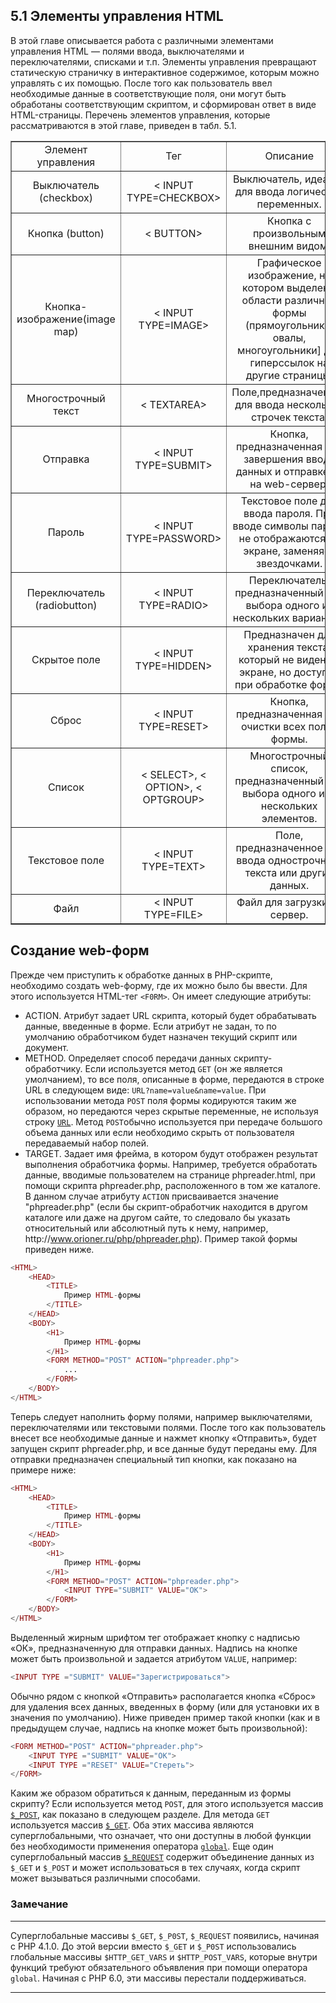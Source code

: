 ## 5.1 Элементы управления HTML
В этой главе описывается работа с различными элементами управления
HTML — полями ввода, выключателями и переключателями, списками и т.п.
Элементы управления превращают статическую страничку в интерактивное 
содержимое, которым можно управлять с их помощью. После того как 
пользователь ввел необходимые данные в соответствующие поля, они могут быть 
обработаны соответствующим скриптом, и сформирован ответ в виде HTML-страницы.
Перечень элементов управления, которые рассматриваются в этой главе, 
приведен в табл. 5.1.
<table border="1" width="100%" cellpadding="1">
      <tr>
        <td><center>Элемент управления</center></td>
        <td><center>Тег</center></td>
        <td><center>Описание</center></td>
      </tr>
      <tr>
        <td ><center>Выключатель (checkbox)</center></td>
        <td><center>< INPUT TYPE=CHECKBOX></center></td>
        <td width="200"><center>Выключатель, идеален для ввода логических переменных.</center></td>
      </tr>
      <tr>
        <td ><center>Кнопка (button)</center></td>
        <td><center>< BUTTON></center></td>
        <td><center>Кнопка с произвольным внешним видом.</center></td>
      </tr>
      <tr>
        <td ><center>Кнопка-изображение(image map)</center></td>
        <td><center>< INPUT TYPE=IMAGE></center></td>
        <td><center>Графическое изображение, на котором выделены области различной формы (прямоугольники, овалы, многоугольники] для гиперссылок
на другие страницы.</center></td>
      </tr>
      <tr>
        <td ><center>Многострочный текст</center></td>
        <td><center>< TEXTAREA></center></td>
        <td><center>Поле,предназначенное для ввода нескольких строчек текста.</center></td>
      </tr>
      <tr>
        <td ><center>Отправка</center></td>
        <td><center>< INPUT TYPE=SUBMIT></center></td>
        <td><center>Кнопка, предназначенная для завершения
ввода данных и отправке их на web-сервер.</center></td>
      </tr>
      <tr>
        <td ><center>Пароль</center></td>
        <td><center>< INPUT TYРE=PASSWORD></center></td>
        <td><center>Текстовое поле для ввода пароля. При вводе
символы пароля не отображаются на экране, заменяясь звездочками.</center></td>
      </tr>
      <tr>
        <td  width="140" ><center>Переключатель (radiobutton)</center></td>
        <td  width="140" ><center>< INPUT TYPE=RADIO></center></td>
        <td><center>Переключатель, предназначенный дпя выбоpa одного из нескольких вариантов.</center></td>
      </tr>
      <tr>
        <td ><center>Скрытое поле</center></td>
        <td><center>< INPUT TYPE=HIDDEN></center></td>
        <td><center>Предназначен для хранения текста, который
не виден на экране, но доступен при обработке формы</center></td>
      </tr>
      <tr>
        <td ><center>Сброс</center></td>
        <td><center>< INPUT TYPE=RESET></center></td>
        <td><center>Кнопка, предназначенная для очистки всех полей формы.</center></td>
      </tr>
      <tr>
        <td ><center>Список</center></td>
        <td><center>< SELECT>, < OPTION>, < OPTGROUP></center></td>
        <td><center>Многострочный список, предназначенный для
выбора одного или нескольких элементов.</center></td>
      </tr>
      <tr>
        <td ><center>Текстовое поле</center></td>
        <td><center>< INPUT TYPE=TEXT></center></td>
        <td><center>Поле, предназначенное для ввода однострочного текста или других данных.</center></td>
      </tr>
      <tr>
        <td ><center>Файл</center></td>
        <td><center>< INPUT TYPE=FILE></center></td>
        <td><center>Файл для загрузки на сервер.</center></td>
      </tr>
</table>  
 
## Создание web-форм
Прежде чем приступить к обработке данных в PHP-скрипте, необходимо 
создать web-форму, где их можно было бы ввести. Для этого используется
HTML-тег `<F0RM>`. Он имеет следующие атрибуты:
+ ACTION. Атрибут задает URL скрипта, который будет обрабатывать 
данные, введенные в форме. Если атрибут не задан, то по умолчанию 
обработчиком будет назначен текущий скрипт или документ.
+ METHOD. Определяет способ передачи данных скрипту-обработчику. Если
используется метод `GET` (он же является умолчанием), то все поля, 
описанные в форме, передаются в строке URL в следующем виде:
`URL?name=value&name=value`. При использовании метода `POST` поля 
формы кодируются таким же образом, но передаются через скрытые 
переменные, не используя строку [`URL`](https://www.php.net/manual/ru/ref.url.php). Метод `POST`обычно используется при передаче большого объема данных или если необходимо скрыть от пользователя передаваемый набор полей.
+ TARGET. Задает имя фрейма, в котором будут отображен результат 
выполнения обработчика формы.
Например, требуется обработать данные, вводимые пользователем на странице phpreader.html, при помощи скрипта phpreader.php, расположенного в том же каталоге. В данном случае атрибуту `ACTION` присваивается значение "phpreader.php" (если бы скрипт-обработчик находится в другом каталоге или даже на другом сайте, то следовало бы указать относительный или абсолютный путь к нему, например, httр://www.orioner.ru/рhp/рhpreader.php).
Пример такой формы приведен ниже.
```php
<HTML>
    <HEAD>
        <TITLE>
            Пример HTML-формы
        </TITLE>
    </HEAD>
    <BODY>
        <H1>
            Пример HTML-формы
        </H1>
        <FORM METHOD="POST" ACTION="phpreader.php">
            ...
        </FORM>
    </BODY>
</HTML>
```
Теперь следует наполнить форму полями, например выключателями, 
переключателями или текстовыми полями. После того как пользователь внесет все необходимые данные и нажмет кнопку «Отправить», будет запущен скрипт
phpreader.php, и все данные будут переданы ему. Для отправки предназначен
специальный тип кнопки, как показано на примере ниже:  
```php
<HTML>
    <HEAD>
        <TITLE>
            Пример HTML-формы
        </TITLE>
    </HEAD>
    <BODY>
        <H1>
            Пример HTML-формы
        </H1>
        <FORM METHOD="POST" ACTION="phpreader.php">
            <INPUT TYPE="SUBMIT" VALUE="OK">
        </FORM>
    </BODY>
</HTML>
```
Выделенный жирным шрифтом тег отображает кнопку с надписью «ОК»,
предназначенную для отправки данных. Надпись на кнопке может быть 
произвольной и задается атрибутом `VALUE`, например:
```php
<INPUT TYPE ="SUBMIT" VALUE="Зарегистрироваться">
```
Обычно рядом с кнопкой «Отправить» располагается кнопка «Сброс» для
удаления всех данных, введенных в форму (или для установки их в значения
по умолчанию). Ниже приведен пример такой кнопки (как и в предыдущем 
случае, надпись на кнопке может быть произвольной):
```php
<FORM METHOD="POST" ACTION="phpreader.php">
    <INPUT TYPE ="SUBMIT" VALUE="OK">
    <INPUT TYPE ="RESET" VALUE="Стереть">
</FORM>
```
Каким же образом обратиться к данным, переданным из формы скрипту?
Если используется метод `POST`, для этого используется массив [`$_POST`](https://www.php.net/manual/ru/reserved.variables.post.php), как 
показано в следующем разделе. Для метода `GET` используется массив [`$_GET`](https://www.php.net/manual/ru/reserved.variables.get.php). Оба
этих массива являются суперглобальными, что означает, что они доступны
в любой функции без необходимости применения оператора [`global`](https://www.php.net/language.variables.scope). Еще один
суперглобальный массив [`$_REQUEST`](https://www.php.net/manual/ru/reserved.variables.request) содержит объединение данных из `$_GET`
и `$_POST` и может использоваться в тех случаях, когда скрипт может 
вызываться различными способами.  

### Замечание
*****
Суперглобальные массивы `$_GET`, `$_P0ST`, `$_REQUEST` появились, начиная
с PHP 4.1.0. До этой версии вместо `$_GET` и `$_P0ST` использовались глобальные
массивы `$HTTP_GET_VARS` и `$HTTP_POST_VARS`, которые внутри функций требуют
обязательного объявления при помощи оператора `glоbal`. Начиная с РНР 6.0, эти
массивы перестали поддерживаться.
*****
